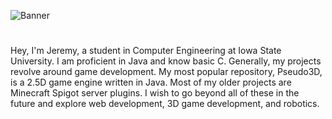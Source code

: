 ![Banner](https://i.imgur.com/3HE17u2.png)
# 
Hey, I'm Jeremy, a student in Computer Engineering at Iowa State University. I am proficient in Java and know basic C. Generally, my projects revolve around game development. My most popular repository, Pseudo3D, is a 2.5D game engine written in Java. Most of my older projects are Minecraft Spigot server plugins. I wish to go beyond all of these in the future and explore web development, 3D game development, and robotics.
